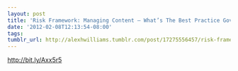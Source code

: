 ```yaml
---
layout: post
title: 'Risk Framework: Managing Content – What’s The Best Practice Governance Process'
date: '2012-02-08T12:13:54-08:00'
tags: 
tumblr_url: http://alexhwilliams.tumblr.com/post/17275556457/risk-framework-managing-content-whats-the-best
---
```

<p><a href="http://bit.ly/Axx5r5">http://bit.ly/Axx5r5</a></p>
